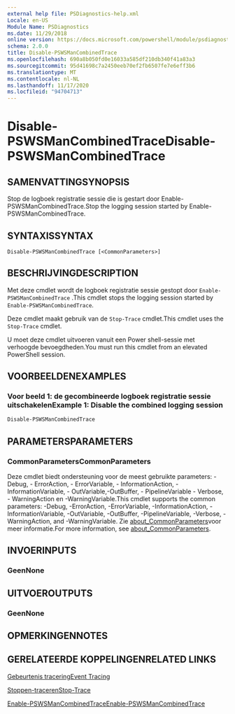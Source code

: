 ```yaml
---
external help file: PSDiagnostics-help.xml
Locale: en-US
Module Name: PSDiagnostics
ms.date: 11/29/2018
online version: https://docs.microsoft.com/powershell/module/psdiagnostics/disable-pswsmancombinedtrace?view=powershell-7.2&WT.mc_id=ps-gethelp
schema: 2.0.0
title: Disable-PSWSManCombinedTrace
ms.openlocfilehash: 690a8b050fd0e16033a585df210db340f41a83a3
ms.sourcegitcommit: 95d41698c7a2450eeb70ef2fb6507fe7e6eff3b6
ms.translationtype: MT
ms.contentlocale: nl-NL
ms.lasthandoff: 11/17/2020
ms.locfileid: "94704713"
---
```

# <span data-ttu-id="01ced-102">Disable-PSWSManCombinedTrace</span><span class="sxs-lookup"><span data-stu-id="01ced-102">Disable-PSWSManCombinedTrace</span></span>

## <span data-ttu-id="01ced-103">SAMENVATTING</span><span class="sxs-lookup"><span data-stu-id="01ced-103">SYNOPSIS</span></span>
<span data-ttu-id="01ced-104">Stop de logboek registratie sessie die is gestart door Enable-PSWSManCombinedTrace.</span><span class="sxs-lookup"><span data-stu-id="01ced-104">Stop the logging session started by Enable-PSWSManCombinedTrace.</span></span>

## <span data-ttu-id="01ced-105">SYNTAXIS</span><span class="sxs-lookup"><span data-stu-id="01ced-105">SYNTAX</span></span>

```
Disable-PSWSManCombinedTrace [<CommonParameters>]
```

## <span data-ttu-id="01ced-106">BESCHRIJVING</span><span class="sxs-lookup"><span data-stu-id="01ced-106">DESCRIPTION</span></span>

<span data-ttu-id="01ced-107">Met deze cmdlet wordt de logboek registratie sessie gestopt door `Enable-PSWSManCombinedTrace` .</span><span class="sxs-lookup"><span data-stu-id="01ced-107">This cmdlet stops the logging session started by `Enable-PSWSManCombinedTrace`.</span></span>

<span data-ttu-id="01ced-108">Deze cmdlet maakt gebruik van de `Stop-Trace` cmdlet.</span><span class="sxs-lookup"><span data-stu-id="01ced-108">This cmdlet uses the `Stop-Trace` cmdlet.</span></span>

<span data-ttu-id="01ced-109">U moet deze cmdlet uitvoeren vanuit een Power shell-sessie met verhoogde bevoegdheden.</span><span class="sxs-lookup"><span data-stu-id="01ced-109">You must run this cmdlet from an elevated PowerShell session.</span></span>

## <span data-ttu-id="01ced-110">VOORBEELDEN</span><span class="sxs-lookup"><span data-stu-id="01ced-110">EXAMPLES</span></span>

### <span data-ttu-id="01ced-111">Voor beeld 1: de gecombineerde logboek registratie sessie uitschakelen</span><span class="sxs-lookup"><span data-stu-id="01ced-111">Example 1: Disable the combined logging session</span></span>

```powershell
Disable-PSWSManCombinedTrace
```

## <span data-ttu-id="01ced-112">PARAMETERS</span><span class="sxs-lookup"><span data-stu-id="01ced-112">PARAMETERS</span></span>

### <span data-ttu-id="01ced-113">CommonParameters</span><span class="sxs-lookup"><span data-stu-id="01ced-113">CommonParameters</span></span>

<span data-ttu-id="01ced-114">Deze cmdlet biedt ondersteuning voor de meest gebruikte parameters: -Debug, - ErrorAction, - ErrorVariable, - InformationAction, -InformationVariable, - OutVariable,-OutBuffer, - PipelineVariable - Verbose, - WarningAction en -WarningVariable.</span><span class="sxs-lookup"><span data-stu-id="01ced-114">This cmdlet supports the common parameters: -Debug, -ErrorAction, -ErrorVariable, -InformationAction, -InformationVariable, -OutVariable, -OutBuffer, -PipelineVariable, -Verbose, -WarningAction, and -WarningVariable.</span></span> <span data-ttu-id="01ced-115">Zie [about_CommonParameters](https://go.microsoft.com/fwlink/?LinkID=113216)voor meer informatie.</span><span class="sxs-lookup"><span data-stu-id="01ced-115">For more information, see [about_CommonParameters](https://go.microsoft.com/fwlink/?LinkID=113216).</span></span>

## <span data-ttu-id="01ced-116">INVOER</span><span class="sxs-lookup"><span data-stu-id="01ced-116">INPUTS</span></span>

### <span data-ttu-id="01ced-117">Geen</span><span class="sxs-lookup"><span data-stu-id="01ced-117">None</span></span>

## <span data-ttu-id="01ced-118">UITVOER</span><span class="sxs-lookup"><span data-stu-id="01ced-118">OUTPUTS</span></span>

### <span data-ttu-id="01ced-119">Geen</span><span class="sxs-lookup"><span data-stu-id="01ced-119">None</span></span>

## <span data-ttu-id="01ced-120">OPMERKINGEN</span><span class="sxs-lookup"><span data-stu-id="01ced-120">NOTES</span></span>

## <span data-ttu-id="01ced-121">GERELATEERDE KOPPELINGEN</span><span class="sxs-lookup"><span data-stu-id="01ced-121">RELATED LINKS</span></span>

[<span data-ttu-id="01ced-122">Gebeurtenis tracering</span><span class="sxs-lookup"><span data-stu-id="01ced-122">Event Tracing</span></span>](/windows/desktop/ETW/event-tracing-portal)

[<span data-ttu-id="01ced-123">Stoppen-traceren</span><span class="sxs-lookup"><span data-stu-id="01ced-123">Stop-Trace</span></span>](stop-trace.md)

[<span data-ttu-id="01ced-124">Enable-PSWSManCombinedTrace</span><span class="sxs-lookup"><span data-stu-id="01ced-124">Enable-PSWSManCombinedTrace</span></span>](Enable-PSWSManCombinedTrace.md)

